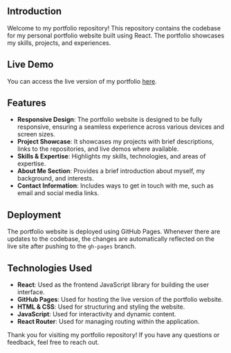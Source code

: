 ## Introduction

Welcome to my portfolio repository! This repository contains the codebase for my personal portfolio website built using React. The portfolio showcases my skills, projects, and experiences.

## Live Demo

You can access the live version of my portfolio [here](https://diptisanap.github.io/Portfolio/).

## Features

- **Responsive Design**: The portfolio website is designed to be fully responsive, ensuring a seamless experience across various devices and screen sizes.
- **Project Showcase**: It showcases my projects with brief descriptions, links to the repositories, and live demos where available.
- **Skills & Expertise**: Highlights my skills, technologies, and areas of expertise.
- **About Me Section**: Provides a brief introduction about myself, my background, and interests.
- **Contact Information**: Includes ways to get in touch with me, such as email and social media links.

## Deployment

The portfolio website is deployed using GitHub Pages. Whenever there are updates to the codebase, the changes are automatically reflected on the live site after pushing to the `gh-pages` branch.

## Technologies Used

- **React**: Used as the frontend JavaScript library for building the user interface.
- **GitHub Pages**: Used for hosting the live version of the portfolio website.
- **HTML & CSS**: Used for structuring and styling the website.
- **JavaScript**: Used for interactivity and dynamic content.
- **React Router**: Used for managing routing within the application.

Thank you for visiting my portfolio repository! If you have any questions or feedback, feel free to reach out.

